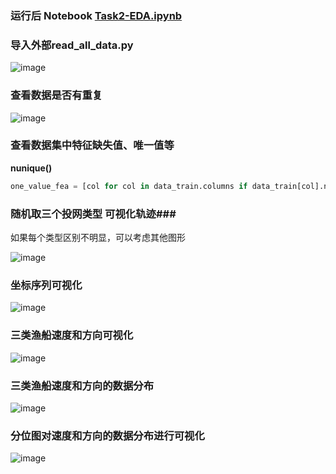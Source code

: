 ### 运行后 Notebook [Task2-EDA.ipynb](https://github.com/frankyangdev/DataMining-Learning/blob/main/WisdomOcean/Task2-EDA.ipynb) ###


### 导入外部read_all_data.py ###

![image](https://user-images.githubusercontent.com/39177230/115046024-9a77da00-9f09-11eb-8bfe-cfc7dcb32636.png)

### 查看数据是否有重复 ###

![image](https://user-images.githubusercontent.com/39177230/115048902-af09a180-9f0c-11eb-8c8d-3c12b288e191.png)

### 查看数据集中特征缺失值、唯一值等

**nunique()**

```python
one_value_fea = [col for col in data_train.columns if data_train[col].nunique() <= 1]
```

### 随机取三个投网类型 可视化轨迹###

如果每个类型区别不明显，可以考虑其他图形

![image](https://user-images.githubusercontent.com/39177230/115049421-4969e500-9f0d-11eb-8dc7-85778a2b7967.png)


### 坐标序列可视化 ###

![image](https://user-images.githubusercontent.com/39177230/115049969-dca31a80-9f0d-11eb-8907-f8f124ec685e.png)


### 三类渔船速度和方向可视化 ###

![image](https://user-images.githubusercontent.com/39177230/115050114-00666080-9f0e-11eb-8659-1a9366ea869d.png)

### 三类渔船速度和方向的数据分布 ###

![image](https://user-images.githubusercontent.com/39177230/115050401-4c190a00-9f0e-11eb-87e7-690600b519cf.png)

### 分位图对速度和方向的数据分布进行可视化 ###

![image](https://user-images.githubusercontent.com/39177230/115050690-969a8680-9f0e-11eb-8af8-9ed2f0f4d5c3.png)


